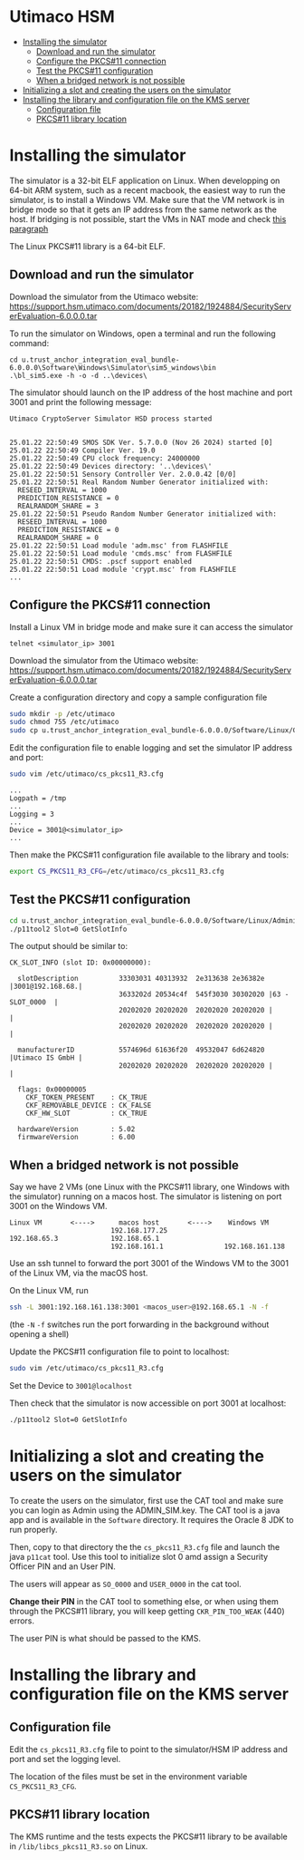 <h1>Utimaco HSM</h1>

- [Installing the simulator](#installing-the-simulator)
  - [Download and run the simulator](#download-and-run-the-simulator)
  - [Configure the PKCS#11 connection](#configure-the-pkcs11-connection)
  - [Test the PKCS#11 configuration](#test-the-pkcs11-configuration)
  - [When a bridged network is not possible](#when-a-bridged-network-is-not-possible)
- [Initializing a slot and creating the users on the simulator](#initializing-a-slot-and-creating-the-users-on-the-simulator)
- [Installing the library and configuration file on the KMS server](#installing-the-library-and-configuration-file-on-the-kms-server)
  - [Configuration file](#configuration-file)
  - [PKCS#11 library location](#pkcs11-library-location)


# Installing the simulator

The simulator is a 32-bit ELF application on Linux.
When developping on 64-bit ARM system, such as a recent macbook, the easiest way to run the simulator,
is to install a Windows VM.
Make sure that the VM network is in bridge mode so that it gets an IP address from the same network as the host.
If bridging is not possible, start the VMs in NAT mode and
check [this paragraph](#when-a-bridged-network-is-not-possible)

The Linux PKCS#11 library is a 64-bit ELF.

## Download and run the simulator

Download the simulator from the Utimaco website:
https://support.hsm.utimaco.com/documents/20182/1924884/SecurityServerEvaluation-6.0.0.0.tar

To run the simulator on Windows, open a terminal and run the following command:

```shell
cd u.trust_anchor_integration_eval_bundle-6.0.0.0\Software\Windows\Simulator\sim5_windows\bin
.\bl_sim5.exe -h -o -d ..\devices\
```

The simulator should launch on the IP address of the host machine and port 3001 and print the following message:

```
Utimaco CryptoServer Simulator HSD process started


25.01.22 22:50:49 SMOS SDK Ver. 5.7.0.0 (Nov 26 2024) started [0]
25.01.22 22:50:49 Compiler Ver. 19.0
25.01.22 22:50:49 CPU clock frequency: 24000000
25.01.22 22:50:49 Devices directory: '..\devices\'
25.01.22 22:50:51 Sensory Controller Ver. 2.0.0.42 [0/0]
25.01.22 22:50:51 Real Random Number Generator initialized with:
  RESEED_INTERVAL = 1000
  PREDICTION_RESISTANCE = 0
  REALRANDOM_SHARE = 3
25.01.22 22:50:51 Pseudo Random Number Generator initialized with:
  RESEED_INTERVAL = 1000
  PREDICTION_RESISTANCE = 0
  REALRANDOM_SHARE = 0
25.01.22 22:50:51 Load module 'adm.msc' from FLASHFILE
25.01.22 22:50:51 Load module 'cmds.msc' from FLASHFILE
25.01.22 22:50:51 CMDS: .pscf support enabled
25.01.22 22:50:51 Load module 'crypt.msc' from FLASHFILE
...
```

## Configure the PKCS#11 connection

Install a Linux VM in bridge mode and make sure it can access the simulator

```
telnet <simulator_ip> 3001
```

Download the simulator from the Utimaco website:
https://support.hsm.utimaco.com/documents/20182/1924884/SecurityServerEvaluation-6.0.0.0.tar

Create a configuration directory and copy a sample configuration file

```bash
sudo mkdir -p /etc/utimaco
sudo chmod 755 /etc/utimaco
sudo cp u.trust_anchor_integration_eval_bundle-6.0.0.0/Software/Linux/Crypto_APIs/PKCS11_R3/sample/cs_pkcs11_R3.cfg /etc/utimaco/
```

Edit the configuration file to enable logging and set the simulator IP address and port:

```bash
sudo vim /etc/utimaco/cs_pkcs11_R3.cfg
```

```
...
Logpath = /tmp
...
Logging = 3
...
Device = 3001@<simulator_ip>
...
```

Then make the PKCS#11 configuration file available to the library and tools:

```bash
export CS_PKCS11_R3_CFG=/etc/utimaco/cs_pkcs11_R3.cfg
```

## Test the PKCS#11 configuration

```bash
cd u.trust_anchor_integration_eval_bundle-6.0.0.0/Software/Linux/Administration
./p11tool2 Slot=0 GetSlotInfo
```

The output should be similar to:

```
CK_SLOT_INFO (slot ID: 0x00000000):

  slotDescription          33303031 40313932  2e313638 2e36382e |3001@192.168.68.|
                           3633202d 20534c4f  545f3030 30302020 |63 - SLOT_0000  |
                           20202020 20202020  20202020 20202020 |                |
                           20202020 20202020  20202020 20202020 |                |

  manufacturerID           5574696d 61636f20  49532047 6d624820 |Utimaco IS GmbH |
                           20202020 20202020  20202020 20202020 |                |

  flags: 0x00000005
    CKF_TOKEN_PRESENT    : CK_TRUE
    CKF_REMOVABLE_DEVICE : CK_FALSE
    CKF_HW_SLOT          : CK_TRUE

  hardwareVersion        : 5.02
  firmwareVersion        : 6.00
 ```

## When a bridged network is not possible

Say we have 2 VMs (one Linux with the PKCS#11 library, one Windows with the simulator)
running on a macos host. The simulator is listening on port 3001 on the Windows VM.

```
Linux VM       <---->      macos host       <---->    Windows VM  
                         192.168.177.25 
192.168.65.3             192.168.65.1              
                         192.168.161.1               192.168.161.138
```

Use an ssh tunnel to forward the port 3001 of the Windows VM to the 3001 of the Linux VM,
via the macOS host.

On the Linux VM, run

```sh
ssh -L 3001:192.168.161.138:3001 <macos_user>@192.168.65.1 -N -f
```

(the `-N` `-f` switches run the port forwarding in the background without opening a shell)

Update the PKCS#11 configuration file to point to localhost:

```sh
sudo vim /etc/utimaco/cs_pkcs11_R3.cfg
```

Set the Device to `3001@localhost`

Then check that the simulator is now accessible on port 3001 at localhost:

```sh
./p11tool2 Slot=0 GetSlotInfo
```

# Initializing a slot and creating the users on the simulator

To create the users on the simulator, first use the CAT tool and make sure you can login as Admin using the ADMIN_SIM.key.
The CAT tool is a java app and is available in the `Software` directory. It requires the Oracle 8 JDK to run properly.

Then, copy to that directory the the `cs_pkcs11_R3.cfg` file and launch the java `p11cat` tool.
Use this tool to initialize slot 0 amd assign a Security Officer PIN and an User PIN.

The users will appear as `SO_0000` and `USER_0000` in the cat tool. 

__Change their PIN__ in the CAT tool to something else, or when using them through the PKCS#11 library, 
you will keep getting `CKR_PIN_TOO_WEAK` (440) errors.

The user PIN is what should be passed to the KMS.


# Installing the library and configuration file on the KMS server

## Configuration file

Edit the `cs_pkcs11_R3.cfg` file to point to the simulator/HSM IP address and port and set the logging level.

The location of the files must be set in the environment variable `CS_PKCS11_R3_CFG`.


## PKCS#11 library location

The KMS runtime and the tests expects the PKCS#11 library to be available 
in `/lib/libcs_pkcs11_R3.so` on Linux.


